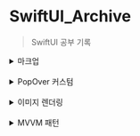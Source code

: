 # SwiftUI_Archive
> SwiftUI 공부 기록 </br>

<details>
<summary>  마크업 </summary>

 </br>
 
 > 2023.05.07 </br>
* 선 굵기 조절 
* 투명도 조절
* ColorPicker
* 뒤로 가기 / 앞으로 가기 / 전체 삭제 

<img src="https://github.com/GYURI-PARK/SwiftUI_Archive/assets/93391058/408e2234-44d7-4846-bb4f-66786465b50c" width="20%" height="20%">
</br>
</details>

</br>

<details>
<summary>  PopOver 커스텀 </summary>

 </br>
 
 > 2023.05.14 </br>
* 팝 오버 뷰 커스터마이징 

<img src="https://github.com/GYURI-PARK/SwiftUI_Archive/assets/93391058/f20ab31d-7508-4e41-a6f2-4bd42b35c5eb" width="20%" height="20%">

</br>
</details>

</br>
<details>
<summary> 이미지 렌더링 </summary>

 </br>
 
 > 2023.05.15 </br>
 
* ImageRenderer(content: )로 이미지 렌더링 시키기
* PhotosUI로 사진 불러오기 (ImagePicker())
* ShareLink 구조체로 데이터 외부로 공유하기

<img src="https://github.com/GYURI-PARK/SwiftUI_Archive/assets/93391058/f798a4ca-0374-4ec0-ace9-b4caf8d79200" width="20%" height="20%"> <img src="https://github.com/GYURI-PARK/SwiftUI_Archive/assets/93391058/cb40bd5e-d94c-464a-97be-9141ca76e5f8" width="20%" height="20%">

</br>
</details>

</br>

<details>
<summary> MVVM 패턴 </summary>

 </br>
 
 > 2023.05.28 </br>
 
* MVVM 패턴 이해하기
* openweathermap API로 실시간 날씨 정보 가져오기

<img src="https://github.com/GYURI-PARK/SwiftUI_Archive/assets/93391058/ff387f9d-2155-4179-a254-a7988c0886f3" width="20%" height="20%">

</br>
</details>

</br>
